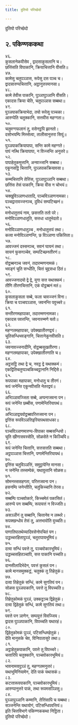 ```yaml
---
title: दुतियो परिच्छेदो

---
```

दुतियो परिच्छेदो  


## २. पकिण्णककथा

४६.  
कुसलानेकवीसेव , द्वादसाकुसलानि च।  
छत्तिंसति विपाकानि, क्रियाचित्तानि वीसति॥  
४७.  
कामेसु चतुपञ्‍ञास, रूपेसु दस पञ्‍च च।  
द्वादसारुप्पचित्तानि, अट्ठानुत्तरमानसा॥  
४८.  
कामे तेवीस पाकानि, पुञ्‍ञापुञ्‍ञानि वीसति।  
एकादस क्रिया चेति, चतुपञ्‍ञास सब्बथा॥  
४९.  
पुञ्‍ञपाकक्रियाभेदा, तयो रूपेसु पञ्‍चका।  
आरुप्पेति चतुक्‍कानि, सत्तवीस महग्गता॥  
५०.  
चतुमग्गफलानं तु, वसेनट्ठपि झानतो।  
दसोभयम्पि मिस्सेत्वा, तालीसानुत्तरा सियुं॥  
५१.  
पुञ्‍ञपाकक्रियापापा, सन्ति कामे महग्गते।  
पापं नत्थि क्रियापापा, न विज्‍जन्ति अनुत्तरे॥  
५२.  
पापाहेतुकमुत्तानि, अनवज्‍जानि सब्बथा।  
एकूनसट्ठि चित्तानि, पुञ्‍ञपाकक्रियावसा॥  
५३.  
कम्मचित्तानि तेत्तिंस, पुञ्‍ञापुञ्‍ञानि सब्बथा।  
छत्तिंस तेसं पाकानि, क्रिया वीस न चोभयं॥  
५४.  
चक्खुविञ्‍ञाणधातादि, पञ्‍चविञ्‍ञाणनामका।  
पञ्‍चद्वारावज्‍जनञ्‍च, दुविधं सम्पटिच्छनं॥  
५५.  
मनोधातुत्तयं नाम, छसत्तति ततो परे।  
मनोविञ्‍ञाणधातूति, सत्तधा धातुभेदतो॥  
५६.  
मनोविञ्‍ञाणधातुञ्‍च , मनोधातुत्तयं तथा।  
कत्वा मनोविञ्‍ञाणन्ति, छ विञ्‍ञाणा पकित्तिता॥  
५७.  
आवज्‍जनं दस्सनञ्‍च, सवनं घायनं तथा।  
सायनं फुसनञ्‍चेव, सम्पटिच्छनतीरणं॥  
५८.  
वोट्ठब्बनञ्‍च जवनं, तदारम्मणनामकं।  
भवङ्गं चुति सन्धीति, चित्तं चुद्दसधा ठितं॥  
५९.  
आवज्‍जनादयो द्वे द्वे, युगा सत्त यथाक्‍कमं।  
तीणि तीरणचित्तानि, एकं वोट्ठब्बनं मतं॥  
६०.  
कुसलाकुसला सब्बे, फला चावज्‍जनं विना।  
क्रिया च पञ्‍चपञ्‍ञास, जवनन्ति पवुच्‍चरे॥  
६१.  
सन्तीरणमहापाका, तदारम्मणनामका।  
एकादस पवत्तन्ति, जवनारम्मणे यतो॥  
६२.  
महग्गतमहापाका, उपेक्खातीरणद्वयं।  
चुतिसन्धिभवङ्गानि, चित्तानेकूनवीसति॥  
६३.  
जवनावज्‍जनादीनि, वोट्ठब्बसुखतीरणा।  
महग्गतमहापाका, उपेक्खातीरणाति च॥  
६४.  
अट्ठसट्ठि तथा द्वे च, नवट्ठ द्वे यथाक्‍कमं।  
एकद्वितिचतुप्पञ्‍चकिच्‍चट्ठानानि निद्दिसे॥  
६५.  
रूपपाका महापाका, मनोधातु च तीरणं।  
रूपं जनेन्ति एकूनवीसति नेतरद्वयं॥  
६६.  
अभिञ्‍ञावज्‍जिता सब्बे, अप्पनाजवना पन।  
रूपं जनेन्ति छब्बीस, पणामेन्तिरियापथं॥  
६७.  
अभिञ्‍ञाद्वयवोट्ठब्बपरित्तजवना पन।  
द्वत्तिंस रूपविञ्‍ञत्तिइरियापथसाधका॥  
६८.  
पञ्‍चविञ्‍ञाणमारुप्प-विपाका सब्बसन्धियो।  
चुति खीणासवस्सेति, सोळसेते न किञ्‍चिपि॥  
६९.  
रूपं जनेन्ति चित्तानि, सत्तसत्तति सब्बथा।  
अट्ठपञ्‍ञास चित्तानि, पणामेन्तिरियापथं॥  
७०.  
द्वत्तिंस चतुविञ्‍ञत्तिं, समुट्ठापेन्ति मानसा।  
न जनेन्ति तस्सम्पेकं, यथावुत्तानि सोळस॥  
७१.  
सोमनस्ससहगता, परित्तजवना पन।  
हसनम्पि जनेन्तीति, चतुकिच्‍चानि तेरस॥  
७२.  
सब्बम्पि पञ्‍चवोकारे, किच्‍चमेतं पकासितं।  
आरुप्पे पन सब्बम्पि, रूपायत्तं न विज्‍जति॥  
७३.  
असञ्‍ञीनं तु सब्बानि, चित्तानेव न लब्भरे।  
रूपक्खन्धोव तेसं तु, अत्तभावोति वुच्‍चति॥  
७४.  
पाणातिपातथेय्यादिवसेनोपचितं पन।  
उद्धच्‍चरहितापुञ्‍ञं, चतुरापायभूमियं॥  
७५.  
दत्वा सन्धिं पवत्ते तु, पञ्‍चवोकारभूमियं।  
उद्धच्‍चसहितञ्‍चापि, सत्त पाकानि पच्‍चति॥  
७६.  
दानसीलादिभेदेन, पवत्तं कुसलं पन।  
कामे मानसमुक्‍कट्ठं, चतुक्‍कं तु तिहेतुकं॥  
७७.  
दत्वा तिहेतुकं सन्धिं, कामे सुगतियं पन।  
सोळस पुञ्‍ञपाकानि, पवत्ते तु विपच्‍चति॥  
७८.  
तिहेतुकोमकं पुञ्‍ञं, उक्‍कट्ठञ्‍च द्विहेतुकं।  
दत्वा द्विहेतुकं सन्धिं, कामे सुगतियं तथा॥  
७९.  
पवत्ते पन ञाणेन, सम्पयुत्तं विवज्‍जिय।  
द्वादस पुञ्‍ञपाकानि, विपच्‍चति यथारहं॥  
८०.  
द्विहेतुकोमकं पुञ्‍ञं, पटिसन्धिमहेतुकं।  
देति मानुसके चेव, विनिपातासुरे तथा॥  
८१.  
अट्ठाहेतुकपाकानि, पवत्ते तु विपच्‍चरे।  
चत्तारिपि चतुक्‍कानि, पञ्‍चवोकारभूमियं॥  
८२.  
भावनामयपुञ्‍ञं तु, महग्गतमनुत्तरं।  
यथाभूमिनियामेन, देति पाकं यथासकं॥  
८३.  
कटत्तारूपपाकानि, पञ्‍चवोकारभूमियं।  
आरुप्पानुत्तरे पाकं, तथा रूपमसञ्‍ञिसु॥  
८४.  
पुञ्‍ञापुञ्‍ञानि कम्मानि, तेत्तिंसापि च यब्बथा।  
सञ्‍जनेन्ति यथायोगं, पटिसन्धिपवत्तियं॥  
इति चित्तविभागे पकिण्णककथा निट्ठिता।  
दुतियो परिच्छेदो।  